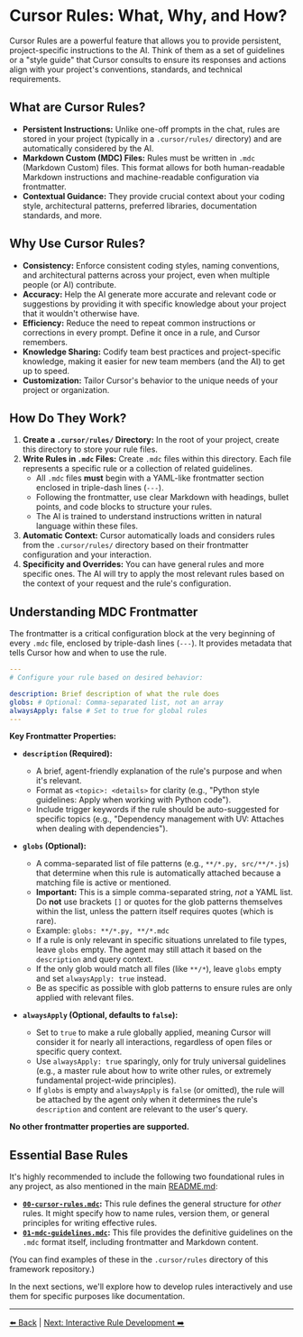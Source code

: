 # Cursor Rules: What, Why, and How?

Cursor Rules are a powerful feature that allows you to provide persistent, project-specific instructions to the AI. Think of them as a set of guidelines or a "style guide" that Cursor consults to ensure its responses and actions align with your project's conventions, standards, and technical requirements.

## What are Cursor Rules?

-   **Persistent Instructions:** Unlike one-off prompts in the chat, rules are stored in your project (typically in a `.cursor/rules/` directory) and are automatically considered by the AI.
-   **Markdown Custom (MDC) Files:** Rules must be written in `.mdc` (Markdown Custom) files. This format allows for both human-readable Markdown instructions and machine-readable configuration via frontmatter.
-   **Contextual Guidance:** They provide crucial context about your coding style, architectural patterns, preferred libraries, documentation standards, and more.

## Why Use Cursor Rules?

-   **Consistency:** Enforce consistent coding styles, naming conventions, and architectural patterns across your project, even when multiple people (or AI) contribute.
-   **Accuracy:** Help the AI generate more accurate and relevant code or suggestions by providing it with specific knowledge about your project that it wouldn't otherwise have.
-   **Efficiency:** Reduce the need to repeat common instructions or corrections in every prompt. Define it once in a rule, and Cursor remembers.
-   **Knowledge Sharing:** Codify team best practices and project-specific knowledge, making it easier for new team members (and the AI) to get up to speed.
-   **Customization:** Tailor Cursor's behavior to the unique needs of your project or organization.

## How Do They Work?

1.  **Create a `.cursor/rules/` Directory:** In the root of your project, create this directory to store your rule files.
2.  **Write Rules in `.mdc` Files:** Create `.mdc` files within this directory. Each file represents a specific rule or a collection of related guidelines.
    *   All `.mdc` files **must** begin with a YAML-like frontmatter section enclosed in triple-dash lines (`---`).
    *   Following the frontmatter, use clear Markdown with headings, bullet points, and code blocks to structure your rules.
    *   The AI is trained to understand instructions written in natural language within these files.
3.  **Automatic Context:** Cursor automatically loads and considers rules from the `.cursor/rules/` directory based on their frontmatter configuration and your interaction.
4.  **Specificity and Overrides:** You can have general rules and more specific ones. The AI will try to apply the most relevant rules based on the context of your request and the rule's configuration.

## Understanding MDC Frontmatter

The frontmatter is a critical configuration block at the very beginning of every `.mdc` file, enclosed by triple-dash lines (`---`). It provides metadata that tells Cursor how and when to use the rule.

```yaml
---
# Configure your rule based on desired behavior:

description: Brief description of what the rule does
globs: # Optional: Comma-separated list, not an array
alwaysApply: false # Set to true for global rules
---
```

**Key Frontmatter Properties:**

-   **`description` (Required):**
    *   A brief, agent-friendly explanation of the rule's purpose and when it's relevant.
    *   Format as `<topic>: <details>` for clarity (e.g., "Python style guidelines: Apply when working with Python code").
    *   Include trigger keywords if the rule should be auto-suggested for specific topics (e.g., "Dependency management with UV: Attaches when dealing with dependencies").

-   **`globs` (Optional):**
    *   A comma-separated list of file patterns (e.g., `**/*.py, src/**/*.js`) that determine when this rule is automatically attached because a matching file is active or mentioned.
    *   **Important:** This is a simple comma-separated string, *not* a YAML list. Do **not** use brackets `[]` or quotes for the glob patterns themselves within the list, unless the pattern itself requires quotes (which is rare).
    *   Example: `globs: **/*.py, **/*.mdc`
    *   If a rule is only relevant in specific situations unrelated to file types, leave `globs` empty. The agent may still attach it based on the `description` and query context.
    *   If the only glob would match all files (like `**/*`), leave `globs` empty and set `alwaysApply: true` instead.
    *   Be as specific as possible with glob patterns to ensure rules are only applied with relevant files.

-   **`alwaysApply` (Optional, defaults to `false`):**
    *   Set to `true` to make a rule globally applied, meaning Cursor will consider it for nearly all interactions, regardless of open files or specific query context.
    *   Use `alwaysApply: true` sparingly, only for truly universal guidelines (e.g., a master rule about how to write other rules, or extremely fundamental project-wide principles).
    *   If `globs` is empty and `alwaysApply` is `false` (or omitted), the rule will be attached by the agent only when it determines the rule's `description` and content are relevant to the user's query.

**No other frontmatter properties are supported.**

## Essential Base Rules

It's highly recommended to include the following two foundational rules in any project, as also mentioned in the main [README.md](../README.md#my-standard-cursor-rules):

-   **[`00-cursor-rules.mdc`](../../.cursor/rules/00-cursor-rules.mdc):** This rule defines the general structure for *other* rules. It might specify how to name rules, version them, or general principles for writing effective rules.
-   **[`01-mdc-guidelines.mdc`](../../.cursor/rules/01-mdc-guidelines.mdc):** This file provides the definitive guidelines on the `.mdc` format itself, including frontmatter and Markdown content.

(You can find examples of these in the `.cursor/rules` directory of this framework repository.)

In the next sections, we'll explore how to develop rules interactively and use them for specific purposes like documentation.

---

[⬅️ Back](../../../README.md) | [Next: Interactive Rule Development ➡️](./02b-Interactive-Rule-Development.md) 